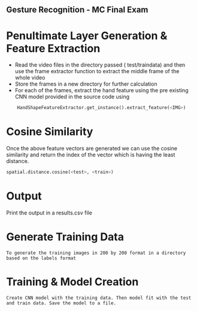 ## Gesture Recognition - MC Final Exam

# Penultimate Layer Generation & Feature Extraction
- Read the video files in the directory passed ( test/traindata) and then use the frame extractor function  to extract the middle frame of the whole video 
- Store the frames in a new directory for further calculation
- For each of the frames, extract the hand feature using the pre existing CNN model provided in the source code using 
```python
	HandShapeFeatureExtractor.get_instance().extract_feature(<IMG>)
```
# Cosine Similarity
Once the above feature vectors are generated we can use the cosine similarity and return the index of the vector which is having the least distance.
	
```python
spatial.distance.cosine(<test>, <train>)
```
# Output
Print the output in a results.csv file

# Generate Training Data
	To generate the training images in 200 by 200 format in a directory based on the labels format


# Training & Model Creation
	Create CNN model with the training data. Then model fit with the test and train data. Save the model to a file.
